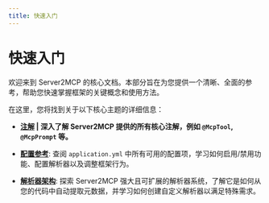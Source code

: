 ```yaml
---
title: 快速入门
---
```


# 快速入门

欢迎来到 Server2MCP 的核心文档。本部分旨在为您提供一个清晰、全面的参考，帮助您快速掌握框架的关键概念和使用方法。

在这里，您将找到关于以下核心主题的详细信息：

- **[注解](./annotations/) | 深入了解 Server2MCP 提供的所有核心注解，例如 `@McpTool`, `@McpPrompt` 等。**

- **[配置参考](./configuration.md)**: 查阅 `application.yml` 中所有可用的配置项，学习如何启用/禁用功能、配置解析器以及调整框架行为。

- **[解析器架构](./parsers.md)**: 探索 Server2MCP 强大且可扩展的解析器系统，了解它是如何从您的代码中自动提取元数据，并学习如何创建自定义解析器以满足特殊需求。 